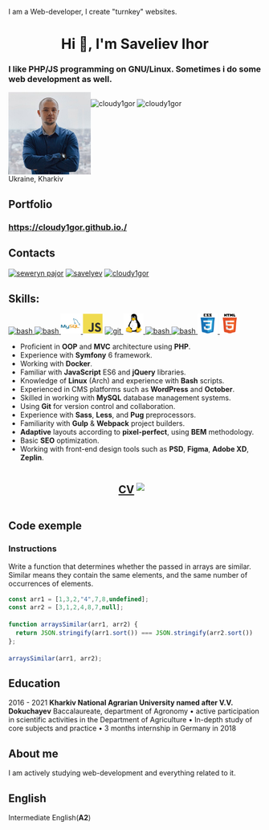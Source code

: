 I am a Web-developer, I create "turnkey" websites.
<h1 align="center">Hi 👋, I'm Saveliev Ihor</h1>
<h3>I like PHP/JS programming on GNU/Linux. Sometimes i do some web development as well.</h3>

<!-- ![Screenshot](screenshot.png) -->
<div style="display:flex;flex-wrap:wrap;">
  <img style="align=center" height="164vw" src="screenshot.png" alt="Ihor" />
  
  <p style="display:flex;">
  <img src="https://github-readme-stats.vercel.app/api/top-langs?username=cloudy1gor&show_icons=true&locale=en&layout=compact" alt="cloudy1gor" />

  &nbsp;<img src="https://github-readme-stats.vercel.app/api?username=cloudy1gor&show_icons=true&locale=en" alt="cloudy1gor" />
  </p>
</div >
Ukraine, Kharkiv

## Portfolio
### https://cloudy1gor.github.io./


## Contacts

<p align="left">
<a href="https://t.me/cloudy1gor" target="blank"><img align="center" src="https://www.vectorlogo.zone/logos/telegram/telegram-icon.svg" alt="seweryn pajor" height="40" width="40" /></a>
<a href="https://www.linkedin.com/in/ihor-savelyev-68a7681ba" target="blank"><img align="center" src="https://raw.githubusercontent.com/rahuldkjain/github-profile-readme-generator/master/src/images/icons/Social/linked-in-alt.svg" alt="savelyev" height="30" width="40" /></a>
<a href="https://www.codewars.com/users/cloudy1gor" target="blank"><img align="center" src="https://www.svgrepo.com/show/330196/codewars.svg" alt="cloudy1gor" height="40" width="40" /></a>
</p>


## Skills:
<p align="left">
<a href="https://www.php.net" target="_blank" rel="noreferrer"> <img src="https://www.vectorlogo.zone/logos/php/php-ar21.svg" alt="bash" width="60" height="40"/>
<a href="https://symfony.com/" target="_blank" rel="noreferrer"> <img src="https://www.vectorlogo.zone/logos/symfony/symfony-icon.svg" alt="bash" width="40" height="40"/>
<a href="https://www.mysql.com/" target="_blank" rel="noreferrer"> <img src="https://raw.githubusercontent.com/devicons/devicon/master/icons/mysql/mysql-original-wordmark.svg" alt="mysql" width="40" height="40"/> </a>
<a href="https://developer.mozilla.org/en-US/docs/Web/JavaScript" target="_blank" rel="noreferrer"> <img src="https://raw.githubusercontent.com/devicons/devicon/master/icons/javascript/javascript-original.svg" alt="javascript" width="40" height="40"/></a>
<a href="https://git-scm.com/" target="_blank" rel="noreferrer"> <img src="https://www.vectorlogo.zone/logos/git-scm/git-scm-icon.svg" alt="git" width="40" height="40"/> </a>
<a href="https://www.linux.org/" target="_blank" rel="noreferrer"> <img src="https://raw.githubusercontent.com/devicons/devicon/master/icons/linux/linux-original.svg" alt="linux" width="40" height="40"/> </a>
<a href="https://www.gnu.org/software/bash/" target="_blank" rel="noreferrer"> <img src="https://www.vectorlogo.zone/logos/gnu_bash/gnu_bash-icon.svg" alt="bash" width="40" height="40"/> 
<a href="https://www.sass-lang.com/" target="_blank" rel="noreferrer"> <img src="https://www.vectorlogo.zone/logos/sass-lang/sass-lang-icon.svg" alt="bash" width="40" height="40"/> 
</a> <a href="https://www.w3schools.com/css/" target="_blank" rel="noreferrer"> <img src="https://raw.githubusercontent.com/devicons/devicon/master/icons/css3/css3-original-wordmark.svg" alt="css3" width="40" height="40"/> </a>
<a href="https://www.w3.org/html/" target="_blank" rel="noreferrer"> <img src="https://raw.githubusercontent.com/devicons/devicon/master/icons/html5/html5-original-wordmark.svg" alt="html5" width="40" height="40"/> </a>
</p>

-	Proficient in **OOP** and **MVC** architecture using **PHP**.
-	Experience with **Symfony** 6 framework.
-	Working with **Docker**.
-	Familiar with **JavaScript** ES6 and **jQuery** libraries.
-	Knowledge of **Linux** (Arch) and experience with **Bash** scripts.
-	Experienced in CMS platforms such as **WordPress** and **October**.
-	Skilled in working with **MySQL** database management systems.
-	Using **Git** for version control and collaboration.
-	Experience with **Sass**, **Less**, and **Pug** preprocessors.
-	Familiarity with **Gulp** & **Webpack** project builders.
-	**Adaptive** layouts according to **pixel-perfect**, using **BEM** methodology.
-	Basic **SEO** optimization.
-	Working with front-end design tools such as **PSD**, **Figma**, **Adobe XD**, **Zeplin**.

<a href="https://www.w3.org/html/" target="_blank" style="display:flex;align-items:center;justify-content:center" rel="noreferrer">
<h2 align="left" style="margin-right:0.2em">CV</h2> 
<img src="https://www.vectorlogo.zone/logos/adobe_acrobat/adobe_acrobat-tile.svg" width="30"/>
</a>

## Code exemple

### Instructions
Write a function that determines whether the passed in arrays are similar. Similar means they contain the same elements, and the same number of occurrences of elements.

```javascript
const arr1 = [1,3,2,"4",7,8,undefined];
const arr2 = [3,1,2,4,8,7,null];

function arraysSimilar(arr1, arr2) {
  return JSON.stringify(arr1.sort()) === JSON.stringify(arr2.sort())
};

arraysSimilar(arr1, arr2);
```

## Education
2016 - 2021 **Kharkiv National Agrarian University named after V.V. Dokuchayev**
Baccalaureate, department of Agronomy
• active participation in scientific activities in the Department of Agriculture
• In-depth study of core subjects and practice
• 3 months internship in Germany in 2018

## About me
I am actively studying web-development and everything related to it.

## English
Intermediate English(__A2__)